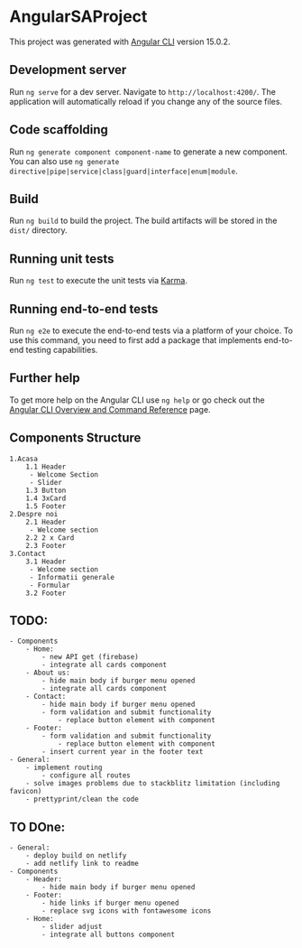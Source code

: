 # AngularSAProject

This project was generated with [Angular CLI](https://github.com/angular/angular-cli) version 15.0.2.

## Development server

Run `ng serve` for a dev server. Navigate to `http://localhost:4200/`. The application will automatically reload if you change any of the source files.

## Code scaffolding

Run `ng generate component component-name` to generate a new component. You can also use `ng generate directive|pipe|service|class|guard|interface|enum|module`.

## Build

Run `ng build` to build the project. The build artifacts will be stored in the `dist/` directory.

## Running unit tests

Run `ng test` to execute the unit tests via [Karma](https://karma-runner.github.io).

## Running end-to-end tests

Run `ng e2e` to execute the end-to-end tests via a platform of your choice. To use this command, you need to first add a package that implements end-to-end testing capabilities.

## Further help

To get more help on the Angular CLI use `ng help` or go check out the [Angular CLI Overview and Command Reference](https://angular.io/cli) page.


## Components Structure
	1.Acasa
		1.1 Header
		 - Welcome Section
		 - Slider
		1.3 Button
		1.4 3xCard
		1.5 Footer
	2.Despre noi
		2.1 Header
		 - Welcome section
		2.2 2 x Card
		2.3 Footer
	3.Contact
		3.1 Header
		 - Welcome section
		 - Informatii generale
		 - Formular
		3.2 Footer
		
## TODO:
	- Components
		- Home:
			- new API get (firebase)
			- integrate all cards component
		- About us:
			- hide main body if burger menu opened
			- integrate all cards component
		- Contact:
			- hide main body if burger menu opened
			- form validation and submit functionality
				- replace button element with component
		- Footer:
			- form validation and submit functionality
				- replace button element with component
			- insert current year in the footer text
	- General:			
		- implement routing
			- configure all routes
 		- solve images problems due to stackblitz limitation (including favicon)
		- prettyprint/clean the code

## TO DOne:
	- General:
		- deploy build on netlify
		- add netlify link to readme
	- Components
		- Header:
			- hide main body if burger menu opened
		- Footer:
			- hide links if burger menu opened
			- replace svg icons with fontawesome icons
		- Home:
			- slider adjust
			- integrate all buttons component